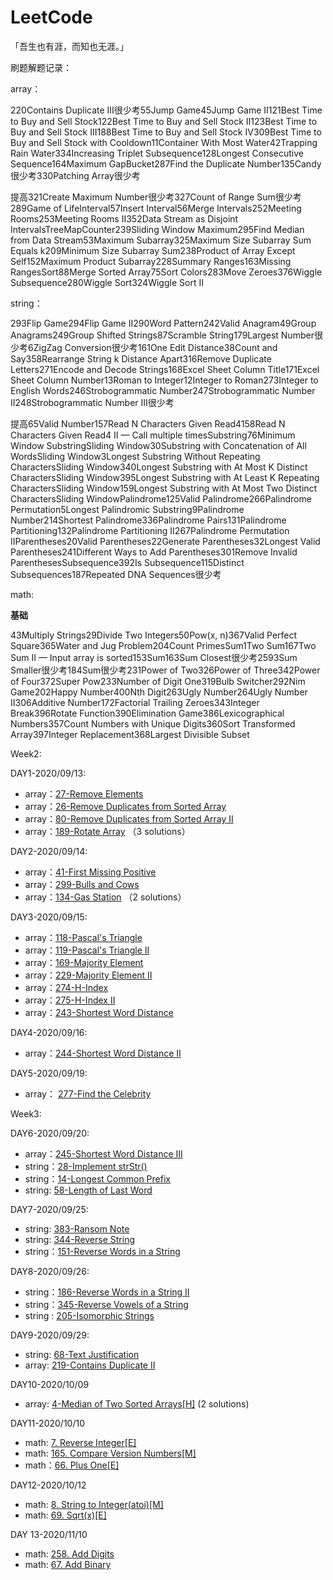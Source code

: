 # LeetCode



「吾生也有涯，而知也无涯。」

刷题解题记录：

array：

220Contains Duplicate III很少考55Jump Game45Jump Game II121Best Time to Buy and Sell Stock122Best Time to Buy and Sell Stock II123Best Time to Buy and Sell Stock III188Best Time to Buy and Sell Stock IV309Best Time to Buy and Sell Stock with Cooldown11Container With Most Water42Trapping Rain Water334Increasing Triplet Subsequence128Longest Consecutive Sequence164Maximum GapBucket287Find the Duplicate Number135Candy很少考330Patching Array很少考

提高321Create Maximum Number很少考327Count of Range Sum很少考289Game of LifeInterval57Insert Interval56Merge Intervals252Meeting Rooms253Meeting Rooms II352Data Stream as Disjoint IntervalsTreeMapCounter239Sliding Window Maximum295Find Median from Data Stream53Maximum Subarray325Maximum Size Subarray Sum Equals k209Minimum Size Subarray Sum238Product of Array Except Self152Maximum Product Subarray228Summary Ranges163Missing RangesSort88Merge Sorted Array75Sort Colors283Move Zeroes376Wiggle Subsequence280Wiggle Sort324Wiggle Sort II



string：

293Flip Game294Flip Game II290Word Pattern242Valid Anagram49Group Anagrams249Group Shifted Strings87Scramble String179Largest Number很少考6ZigZag Conversion很少考161One Edit Distance38Count and Say358Rearrange String k Distance Apart316Remove Duplicate Letters271Encode and Decode Strings168Excel Sheet Column Title171Excel Sheet Column Number13Roman to Integer12Integer to Roman273Integer to English Words246Strobogrammatic Number247Strobogrammatic Number II248Strobogrammatic Number III很少考

提高65Valid Number157Read N Characters Given Read4158Read N Characters Given Read4 II — Call multiple timesSubstring76Minimum Window SubstringSliding Window30Substring with Concatenation of All WordsSliding Window3Longest Substring Without Repeating CharactersSliding Window340Longest Substring with At Most K Distinct CharactersSliding Window395Longest Substring with At Least K Repeating CharactersSliding Window159Longest Substring with At Most Two Distinct CharactersSliding WindowPalindrome125Valid Palindrome266Palindrome Permutation5Longest Palindromic Substring9Palindrome Number214Shortest Palindrome336Palindrome Pairs131Palindrome Partitioning132Palindrome Partitioning II267Palindrome Permutation IIParentheses20Valid Parentheses22Generate Parentheses32Longest Valid Parentheses241Different Ways to Add Parentheses301Remove Invalid ParenthesesSubsequence392Is Subsequence115Distinct Subsequences187Repeated DNA Sequences很少考



math:

**基础**

43Multiply Strings29Divide Two Integers50Pow(x, n)367Valid Perfect Square365Water and Jug Problem204Count PrimesSum1Two Sum167Two Sum II — Input array is sorted153Sum163Sum Closest很少考2593Sum Smaller很少考184Sum很少考231Power of Two326Power of Three342Power of Four372Super Pow233Number of Digit One319Bulb Switcher292Nim Game202Happy Number400Nth Digit263Ugly Number264Ugly Number II306Additive Number172Factorial Trailing Zeroes343Integer Break396Rotate Function390Elimination Game386Lexicographical Numbers357Count Numbers with Unique Digits360Sort Transformed Array397Integer Replacement368Largest Divisible Subset



Week2: 

DAY1-2020/09/13:

- array：[27-Remove Elements](https://leetcode.com/problems/remove-element/) 
- array：[26-Remove Duplicates from Sorted Array](https://leetcode.com/problems/remove-duplicates-from-sorted-array/) 
- array：[80-Remove Duplicates from Sorted Array II](https://leetcode.com/problems/remove-duplicates-from-sorted-array-ii/) 
- array：[189-Rotate Array](https://leetcode.com/problems/rotate-array/)  （3 solutions）

DAY2-2020/09/14:

- array：[41-First Missing Positive](https://leetcode.com/problems/first-missing-positive/)  
- array：[299-Bulls and Cows](https://leetcode.com/problems/bulls-and-cows/) 
- array：[134-Gas Station](https://leetcode.com/problems/gas-station/) （2 solutions）

DAY3-2020/09/15:

- array：[118-Pascal's Triangle](https://leetcode.com/problems/pascals-triangle/submissions/) 
- array：[119-Pascal's Triangle II](https://leetcode.com/problems/pascals-triangle-ii/) 
- array：[169-Majority Element](https://leetcode.com/problems/majority-element/) 
- array：[229-Majority Element II](https://leetcode.com/problems/majority-element-ii/) 
- array：[274-H-Index](https://leetcode.com/problems/h-index/) 
- array：[275-H-Index II](https://leetcode.com/problems/h-index-ii/) 
- array：[243-Shortest Word Distance](https://leetcode-cn.com/problems/shortest-word-distance/) 

DAY4-2020/09/16:

- array：[244-Shortest Word Distance II](https://leetcode-cn.com/problems/shortest-word-distance-ii/)

DAY5-2020/09/19:

- array： [277-Find the Celebrity](https://leetcode-cn.com/problems/find-the-celebrity/) 

Week3:

DAY6-2020/09/20:

- array：[245-Shortest Word Distance III](https://leetcode-cn.com/problems/shortest-word-distance-iii/) 
- string：[28-Implement strStr()](https://leetcode.com/problems/implement-strstr/solution/) 
- string：[14-Longest Common Prefix](https://leetcode-cn.com/problems/longest-common-prefix/) 
- string: [58-Length of Last Word](https://leetcode.com/problems/length-of-last-word/) 

DAY7-2020/09/25:

- string: [383-Ransom Note](https://leetcode.com/problems/ransom-note/) 
- string: [344-Reverse String](https://leetcode.com/problems/reverse-string/) 
- string：[151-Reverse Words in a String](https://leetcode.com/problems/reverse-words-in-a-string/) 

DAY8-2020/09/26:

- string：[186-Reverse Words in a String II](https://leetcode-cn.com/problems/reverse-words-in-a-string-ii/)  
- string：[345-Reverse Vowels of a String](https://leetcode.com/problems/reverse-vowels-of-a-string/) 
- string : [205-Isomorphic Strings](https://leetcode.com/problems/isomorphic-strings/) 

DAY9-2020/09/29:

- string: [68-Text Justification](https://leetcode.com/problems/text-justification/) 
- array: [219-Contains Duplicate II](https://leetcode.com/problems/contains-duplicate-ii/) 

DAY10-2020/10/09

- array: [4-Median of Two Sorted Arrays[H]](https://leetcode.com/problems/median-of-two-sorted-arrays/) (2 solutions)

DAY11-2020/10/10

- math: [7. Reverse Integer[E]](https://leetcode.com/problems/reverse-integer/) 
- math: [165. Compare Version Numbers[M]](https://leetcode.com/problems/compare-version-numbers/) 
- math：[66. Plus One[E]](https://leetcode.com/problems/plus-one/) 

DAY12-2020/10/12

- math: [8. String to Integer(atoi)[M]](https://leetcode.com/problems/string-to-integer-atoi/) 
- math: [69. Sqrt(x)[E]](https://leetcode.com/problems/sqrtx/) 

DAY 13-2020/11/10

- math: [258. Add Digits](https://leetcode.com/problems/add-digits/) 
- math: [67. Add Binary](https://leetcode.com/problems/add-binary/) 

